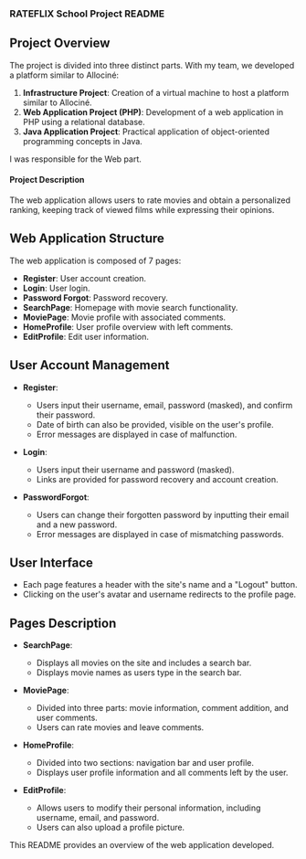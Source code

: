 ### RATEFLIX School Project README

## Project Overview
The project is divided into three distinct parts. With my team, we developed a platform similar to Allociné:

1. **Infrastructure Project**: Creation of a virtual machine to host a platform similar to Allociné.
2. **Web Application Project (PHP)**: Development of a web application in PHP using a relational database.
3. **Java Application Project**: Practical application of object-oriented programming concepts in Java.

I was responsible for the Web part.

#### Project Description
The web application allows users to rate movies and obtain a personalized ranking, keeping track of viewed films while expressing their opinions.

## Web Application Structure
The web application is composed of 7 pages:

- **Register**: User account creation.
- **Login**: User login.
- **Password Forgot**: Password recovery.
- **SearchPage**: Homepage with movie search functionality.
- **MoviePage**: Movie profile with associated comments.
- **HomeProfile**: User profile overview with left comments.
- **EditProfile**: Edit user information.

## User Account Management
- **Register**:
  - Users input their username, email, password (masked), and confirm their password.
  - Date of birth can also be provided, visible on the user's profile.
  - Error messages are displayed in case of malfunction.

- **Login**:
  - Users input their username and password (masked).
  - Links are provided for password recovery and account creation.

- **PasswordForgot**:
  - Users can change their forgotten password by inputting their email and a new password.
  - Error messages are displayed in case of mismatching passwords.

## User Interface
- Each page features a header with the site's name and a "Logout" button.
- Clicking on the user's avatar and username redirects to the profile page.

## Pages Description
- **SearchPage**:
  - Displays all movies on the site and includes a search bar.
  - Displays movie names as users type in the search bar.

- **MoviePage**:
  - Divided into three parts: movie information, comment addition, and user comments.
  - Users can rate movies and leave comments.

- **HomeProfile**:
  - Divided into two sections: navigation bar and user profile.
  - Displays user profile information and all comments left by the user.

- **EditProfile**:
  - Allows users to modify their personal information, including username, email, and password.
  - Users can also upload a profile picture.

This README provides an overview of the web application developed.
